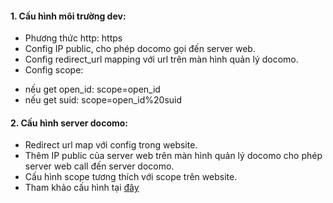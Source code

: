 #### 1. Cấu hình môi trường dev:
- Phương thức http: https
- Config IP public, cho phép docomo gọi đến server web.
- Config redirect_url mapping với url trên màn hình quản lý docomo.
- Config scope:
 + nếu get open_id: scope=open_id
 + nếu get suid: scope=open_id%20suid

#### 2. Cấu hình server docomo:
- Redirect url map với config trong website.
- Thêm IP public của server web trên màn hình quản lý docomo cho phép server web call đến server docomo.
- Cấu hình scope tương thích với scope trên website.
- Tham khảo cấu hình tại [đây](https://drive.google.com/file/d/1kRZ_SdQIb-rPQsm-yhVJdMNUtqi1kHwl/view?usp=sharing)